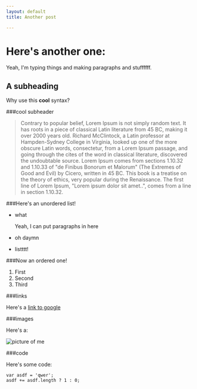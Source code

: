 ```yaml
---
layout: default
title: Another post

---
```


Here's another one:
===================

Yeah, I'm typing things and making paragraphs and stuffffff.

A subheading
-------------

Why use this **cool** syntax?

###cool subheader

> Contrary to popular belief, Lorem Ipsum is not simply random text.
> It has roots in a piece of classical Latin literature from 45 BC,
> making it over 2000 years old. Richard McClintock, a Latin
> professor at Hampden-Sydney College in Virginia, looked up one of
> the more obscure Latin words, consectetur, from a Lorem Ipsum
> passage, and going through the cites of the word in classical
> literature, discovered the undoubtable source. Lorem Ipsum comes
> from sections 1.10.32 and 1.10.33 of "de Finibus Bonorum et
> Malorum" (The Extremes of Good and Evil) by Cicero, written in 45
> BC. This book is a treatise on the theory of ethics, very popular
> during the Renaissance. The first line of Lorem Ipsum, "Lorem ipsum
> dolor sit amet..", comes from a line in section 1.10.32.

###Here's an unordered list!

- what

    Yeah, I can put paragraphs in here

- oh daymn
- listttt!

###Now an ordered one!

1. First
2. Second
3. Third

###links

Here's a [link to google](http://google.com)

###images

Here's a:

![picture of me](http://mylikes.com/images/team/jeff_martin.png)

###code

Here's some code:

    var asdf = 'qwer';
    asdf += asdf.length ? 1 : 0;

